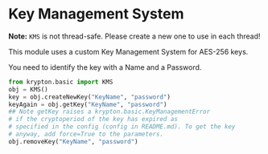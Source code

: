# Key Management System

**Note:** `KMS` is not thread-safe. Please create a new one to use in each thread!

This module uses a custom Key Management System for AES-256 keys.

You need to identify the key with a Name and a Password.

```python
from krypton.basic import KMS
obj = KMS()
key = obj.createNewKey("KeyName", "password")
keyAgain = obj.getKey("KeyName", "password")
## Note getKey raises a krypton.basic.KeyManagementError
# if the cryptoperiod of the key has expired as  
# specified in the config (config in README.md). To get the key
# anyway, add force=True to the parameters.
obj.removeKey("KeyName", "password")
```
